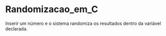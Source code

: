 # Randomizacao_em_C
Inserir um número e o sistema randomiza os resultados dentro da variável declarada.
